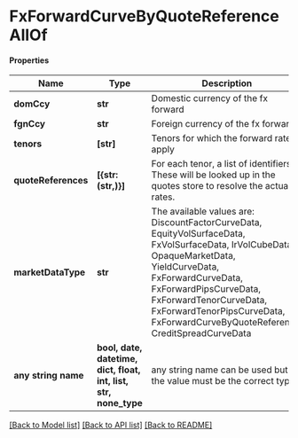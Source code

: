 # FxForwardCurveByQuoteReferenceAllOf

#### Properties
Name | Type | Description | Notes
------------ | ------------- | ------------- | -------------
**domCcy** | **str** | Domestic currency of the fx forward | 
**fgnCcy** | **str** | Foreign currency of the fx forward | 
**tenors** | **[str]** | Tenors for which the forward rates apply | 
**quoteReferences** | **[{str: (str,)}]** | For each tenor, a list of identifiers. These will be looked up in the quotes store to resolve the actual rates. | 
**marketDataType** | **str** | The available values are: DiscountFactorCurveData, EquityVolSurfaceData, FxVolSurfaceData, IrVolCubeData, OpaqueMarketData, YieldCurveData, FxForwardCurveData, FxForwardPipsCurveData, FxForwardTenorCurveData, FxForwardTenorPipsCurveData, FxForwardCurveByQuoteReference, CreditSpreadCurveData | 
**any string name** | **bool, date, datetime, dict, float, int, list, str, none_type** | any string name can be used but the value must be the correct type | [optional]

[[Back to Model list]](../README.md#documentation-for-models) [[Back to API list]](../README.md#documentation-for-api-endpoints) [[Back to README]](../README.md)


